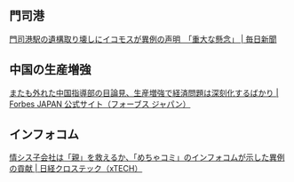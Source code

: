 ## 門司港

[門司港駅の遺構取り壊しにイコモスが異例の声明　「重大な懸念」 | 毎日新聞](https://mainichi.jp/articles/20240626/k00/00m/040/270000c)

## 中国の生産増強

[またも外れた中国指導部の目論見、生産増強で経済問題は深刻化するばかり | Forbes JAPAN 公式サイト（フォーブス ジャパン）](https://forbesjapan.com/articles/detail/71955)

## インフォコム

[情シス子会社は「親」を救えるか、「めちゃコミ」のインフォコムが示した異例の貢献 | 日経クロステック（xTECH）](https://xtech.nikkei.com/atcl/nxt/column/18/00138/062501550/)
